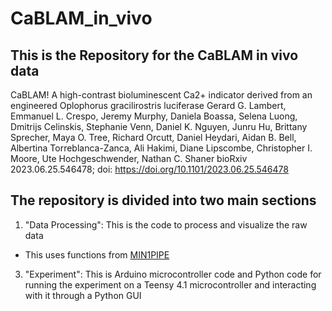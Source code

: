 # CaBLAM_in_vivo
## This is the Repository for the CaBLAM in vivo data

CaBLAM! A high-contrast bioluminescent Ca2+ indicator derived from an engineered Oplophorus gracilirostris luciferase
Gerard G. Lambert, Emmanuel L. Crespo, Jeremy Murphy, Daniela Boassa, Selena Luong, Dmitrijs Celinskis, Stephanie Venn, Daniel K. Nguyen, Junru Hu, Brittany Sprecher, Maya O. Tree, Richard Orcutt, Daniel Heydari, Aidan B. Bell, Albertina Torreblanca-Zanca, Ali Hakimi, Diane Lipscombe, Christopher I. Moore, Ute Hochgeschwender, Nathan C. Shaner
bioRxiv 2023.06.25.546478; doi: <https://doi.org/10.1101/2023.06.25.546478>

## The repository is divided into two main sections

1. "Data Processing": This is the code to process and visualize the raw data
- This uses functions from [MIN1PIPE](https://github.com/JinghaoLu/MIN1PIPE)
3. "Experiment": This is Arduino microcontroller code and Python code for running the experiment on a Teensy 4.1 microcontroller and interacting with it through a Python GUI


